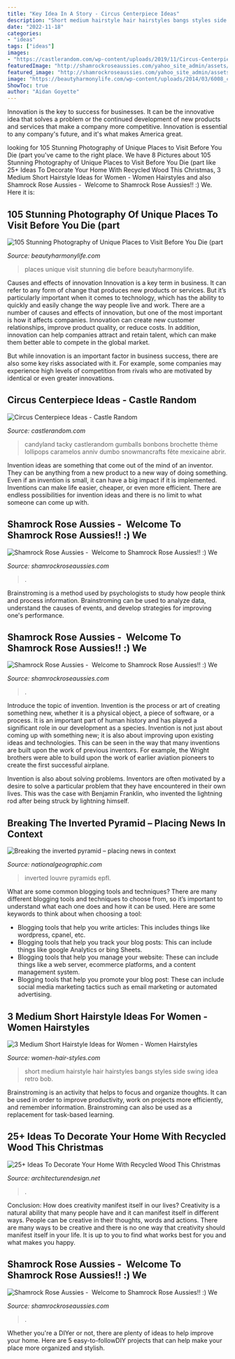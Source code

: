 ```yaml
---
title: "Key Idea In A Story - Circus Centerpiece Ideas"
description: "Short medium hairstyle hair hairstyles bangs styles side swing idea retro bob"
date: "2022-11-18"
categories:
- "ideas"
tags: ["ideas"]
images:
- "https://castlerandom.com/wp-content/uploads/2019/11/Circus-Centerpiece-5.jpg"
featuredImage: "http://shamrockroseaussies.com/yahoo_site_admin/assets/images/DSC_0289.7601929_std.JPG"
featured_image: "http://shamrockroseaussies.com/yahoo_site_admin/assets/images/DSC_0212.114215045_std.jpg"
image: "https://beautyharmonylife.com/wp-content/uploads/2014/03/6008_cdac.jpeg"
ShowToc: true
author: "Aidan Goyette"
---
```



Innovation is the key to success for businesses. It can be the innovative idea that solves a problem or the continued development of new products and services that make a company more competitive. Innovation is essential to any company's future, and it's what makes America great.

	

		
looking for 105 Stunning Photography of Unique Places to Visit Before You Die (part you've came to the right place. We have 8 Pictures about 105 Stunning Photography of Unique Places to Visit Before You Die (part like 25+ Ideas To Decorate Your Home With Recycled Wood This Christmas, 3 Medium Short Hairstyle Ideas for Women - Women Hairstyles and also Shamrock Rose Aussies - ﻿﻿﻿ Welcome to Shamrock Rose Aussies!! :) We. Here it is:
		
    
## 105 Stunning Photography Of Unique Places To Visit Before You Die (part

<img loading=lazy src="https://beautyharmonylife.com/wp-content/uploads/2014/03/6008_cdac.jpeg" onerror="this.onerror=null;this.src='https://tse3.mm.bing.net/th?id=OIP.xhhPMGwKYSXHFlpu72pI-gHaJ4&amp;pid=15.1';" alt="105 Stunning Photography of Unique Places to Visit Before You Die (part">

_Source: beautyharmonylife.com_

>places unique visit stunning die before beautyharmonylife. 

	

Causes and effects of innovation
Innovation is a key term in business. It can refer to any form of change that produces new products or services. But it’s particularly important when it comes to technology, which has the ability to quickly and easily change the way people live and work.
There are a number of causes and effects of innovation, but one of the most important is how it affects companies. Innovation can create new customer relationships, improve product quality, or reduce costs. In addition, innovation can help companies attract and retain talent, which can make them better able to compete in the global market.

But while innovation is an important factor in business success, there are also some key risks associated with it. For example, some companies may experience high levels of competition from rivals who are motivated by identical or even greater innovations.

    
## Circus Centerpiece Ideas - Castle Random

<img loading=lazy src="https://castlerandom.com/wp-content/uploads/2019/11/Circus-Centerpiece-5.jpg" onerror="this.onerror=null;this.src='https://tse4.mm.bing.net/th?id=OIP.K-9Ge9WipBlDvSEuV301DQHaJ6&amp;pid=15.1';" alt="Circus Centerpiece Ideas - Castle Random">

_Source: castlerandom.com_

>candyland tacky castlerandom gumballs bonbons brochette thème lollipops caramelos anniv dumbo snowmancrafts fête mexicaine abrir. 

	

Invention ideas are something that come out of the mind of an inventor. They can be anything from a new product to a new way of doing something. Even if an invention is small, it can have a big impact if it is implemented. Inventions can make life easier, cheaper, or even more efficient. There are endless possibilities for invention ideas and there is no limit to what someone can come up with.

    
## Shamrock Rose Aussies - ﻿﻿﻿ Welcome To Shamrock Rose Aussies!! :) We

<img loading=lazy src="http://shamrockroseaussies.com/yahoo_site_admin/assets/images/DSC_0756.10500148_std.jpg" onerror="this.onerror=null;this.src='https://tse1.mm.bing.net/th?id=OIP.GbFGas-ayDWMUd_9vgedSwHaGO&amp;pid=15.1';" alt="Shamrock Rose Aussies - ﻿﻿﻿ Welcome to Shamrock Rose Aussies!! :) We">

_Source: shamrockroseaussies.com_

>. 

	

Brainstroming is a method used by psychologists to study how people think and process information. Brainstroming can be used to analyze data, understand the causes of events, and develop strategies for improving one's performance.

    
## Shamrock Rose Aussies - ﻿﻿﻿ Welcome To Shamrock Rose Aussies!! :) We

<img loading=lazy src="http://shamrockroseaussies.com/yahoo_site_admin/assets/images/DSC_0289.7601929_std.JPG" onerror="this.onerror=null;this.src='https://tse4.mm.bing.net/th?id=OIP.Sr4DDFMHx1Ys-6NnKNcwfwHaFy&amp;pid=15.1';" alt="Shamrock Rose Aussies - ﻿﻿﻿ Welcome to Shamrock Rose Aussies!! :) We">

_Source: shamrockroseaussies.com_

>. 

	

Introduce the topic of invention.
Invention is the process or art of creating something new, whether it is a physical object, a piece of software, or a process. It is an important part of human history and has played a significant role in our development as a species.
Invention is not just about coming up with something new; it is also about improving upon existing ideas and technologies. This can be seen in the way that many inventions are built upon the work of previous inventors. For example, the Wright brothers were able to build upon the work of earlier aviation pioneers to create the first successful airplane.

Invention is also about solving problems. Inventors are often motivated by a desire to solve a particular problem that they have encountered in their own lives. This was the case with Benjamin Franklin, who invented the lightning rod after being struck by lightning himself.

    
## Breaking The Inverted Pyramid – Placing News In Context

<img loading=lazy src="https://i.natgeofe.com/n/993a35a6-23c1-459b-b1eb-ebc09a434f1a/Inverted_pyramid.jpg?w=1200" onerror="this.onerror=null;this.src='https://tse2.mm.bing.net/th?id=OIP.p5SUR-BDfAemknmNDfPmzwHaKv&amp;pid=15.1';" alt="Breaking the inverted pyramid – placing news in context">

_Source: nationalgeographic.com_

>inverted louvre pyramids epfl. 

	

What are some common blogging tools and techniques?
There are many different blogging tools and techniques to choose from, so it’s important to understand what each one does and how it can be used. Here are some keywords to think about when choosing a tool:
- Blogging tools that help you write articles: This includes things like wordpress, cpanel, etc.
- Blogging tools that help you track your blog posts: This can include things like google Analytics or bing Sheets.
- Blogging tools that help you manage your website: These can include things like a web server, ecommerce platforms, and a content management system. 
- Blogging tools that help you promote your blog post: These can include social media marketing tactics such as email marketing or automated advertising.

    
## 3 Medium Short Hairstyle Ideas For Women - Women Hairstyles

<img loading=lazy src="https://women-hair-styles.com/wp-content/uploads/2014/04/ruiz-short-hairstyle-with-long-side-swept-bangs-hairstyles-weekly-565x799.jpg" onerror="this.onerror=null;this.src='https://tse1.mm.bing.net/th?id=OIP.Wsthwli5ZIhJsPLZE1CGEQHaKe&amp;pid=15.1';" alt="3 Medium Short Hairstyle Ideas for Women - Women Hairstyles">

_Source: women-hair-styles.com_

>short medium hairstyle hair hairstyles bangs styles side swing idea retro bob. 

	

Brainstroming is an activity that helps to focus and organize thoughts. It can be used in order to improve productivity, work on projects more efficiently, and remember information. Brainstroming can also be used as a replacement for task-based learning.

    
## 25+ Ideas To Decorate Your Home With Recycled Wood This Christmas

<img loading=lazy src="https://cdn.architecturendesign.net/wp-content/uploads/2015/12/AD-Ideas-To-Decorate-Your-Home-With-Recycled-Wood-This-20.jpg" onerror="this.onerror=null;this.src='https://tse3.mm.bing.net/th?id=OIP.3hrp131gZ6c-KCDqkj-N7wHaQi&amp;pid=15.1';" alt="25+ Ideas To Decorate Your Home With Recycled Wood This Christmas">

_Source: architecturendesign.net_

>. 

	

Conclusion: How does creativity manifest itself in our lives?
Creativity is a natural ability that many people have and it can manifest itself in different ways. People can be creative in their thoughts, words and actions. There are many ways to be creative and there is no one way that creativity should manifest itself in your life. It is up to you to find what works best for you and what makes you happy.

    
## Shamrock Rose Aussies - ﻿﻿﻿ Welcome To Shamrock Rose Aussies!! :) We

<img loading=lazy src="http://shamrockroseaussies.com/yahoo_site_admin/assets/images/DSC_0212.114215045_std.jpg" onerror="this.onerror=null;this.src='https://tse1.mm.bing.net/th?id=OIP.P4URlUyjIOC8xNCAxF-BsgHaFR&amp;pid=15.1';" alt="Shamrock Rose Aussies - ﻿﻿﻿ Welcome to Shamrock Rose Aussies!! :) We">

_Source: shamrockroseaussies.com_

>. 

	

Whether you're a DIYer or not, there are plenty of ideas to help improve your home. Here are 5 easy-to-followDIY projects that can help make your place more organized and stylish.

